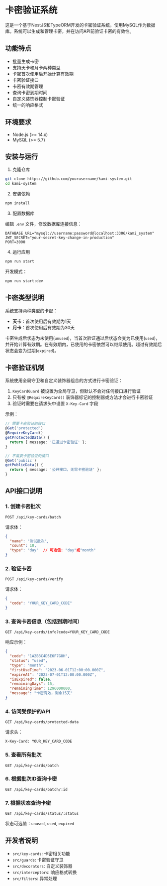 # 卡密验证系统

这是一个基于NestJS和TypeORM开发的卡密验证系统，使用MySQL作为数据库。系统可以生成和管理卡密，并在访问API前验证卡密的有效性。

## 功能特点

- 批量生成卡密
- 支持天卡和月卡两种类型
- 卡密首次使用后开始计算有效期
- 卡密验证接口
- 卡密有效期管理
- 查询卡密到期时间
- 自定义装饰器控制卡密验证
- 统一的响应格式

## 环境要求

- Node.js (>= 14.x)
- MySQL (>= 5.7)

## 安装与运行

1. 克隆仓库

```bash
git clone https://github.com/yourusername/kami-system.git
cd kami-system
```

2. 安装依赖

```bash
npm install
```

3. 配置数据库

编辑 `.env` 文件，修改数据库连接信息：

```
DATABASE_URL="mysql://username:password@localhost:3306/kami_system"
JWT_SECRET="your-secret-key-change-in-production"
PORT=3000
```

4. 运行应用

```bash
npm run start
```

开发模式：

```bash
npm run start:dev
```

## 卡密类型说明

系统支持两种类型的卡密：

- **天卡**：首次使用后有效期为1天
- **月卡**：首次使用后有效期为30天

卡密生成后状态为未使用(`unused`)，当首次验证通过后状态会变为已使用(`used`)，并开始计算有效期。在有效期内，已使用的卡密依然可以继续使用。超过有效期后状态会变为过期(`expired`)。

## 卡密验证机制

系统使用全局守卫和自定义装饰器组合的方式进行卡密验证：

1. `KeyCardGuard` 被设置为全局守卫，但默认不会对任何接口进行验证
2. 只有被 `@RequireKeyCard()` 装饰器标记的控制器或方法才会进行卡密验证
3. 验证时需要在请求头中设置 `X-Key-Card` 字段

示例：

```typescript
// 需要卡密验证的接口
@Get('protected')
@RequireKeyCard()
getProtectedData() {
  return { message: '已通过卡密验证' };
}

// 不需要卡密验证的接口
@Get('public')
getPublicData() {
  return { message: '公开接口，无需卡密验证' };
}
```

## API接口说明

### 1. 创建卡密批次

```
POST /api/key-cards/batch
```

请求体：

```json
{
  "name": "测试批次",
  "count": 10,
  "type": "day"  // 可选值: "day"或"month"
}
```

### 2. 验证卡密

```
POST /api/key-cards/verify
```

请求体：

```json
{
  "code": "YOUR_KEY_CARD_CODE"
}
```

### 3. 查询卡密信息（包括到期时间）

```
GET /api/key-cards/info?code=YOUR_KEY_CARD_CODE
```

响应示例：

```json
{
  "code": "1A2B3C4D5E6F7G8H",
  "status": "used",
  "type": "month",
  "firstUseTime": "2023-06-01T12:00:00.000Z",
  "expireAt": "2023-07-01T12:00:00.000Z",
  "isExpired": false,
  "remainingDays": 15,
  "remainingTime": 1296000000,
  "message": "卡密有效，剩余15天"
}
```

### 4. 访问受保护的API

```
GET /api/key-cards/protected-data
```

请求头：

```
X-Key-Card: YOUR_KEY_CARD_CODE
```

### 5. 查看所有批次

```
GET /api/key-cards/batch
```

### 6. 根据批次ID查询卡密

```
GET /api/key-cards/batch/:id
```

### 7. 根据状态查询卡密

```
GET /api/key-cards/status/:status
```

状态可选值：`unused`, `used`, `expired`

## 开发者说明

- `src/key-cards`: 卡密相关功能
- `src/guards`: 卡密验证守卫
- `src/decorators`: 自定义装饰器
- `src/interceptors`: 响应格式转换
- `src/filters`: 异常处理
